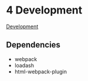 # 4 Development

[Development](https://webpack.js.org/guides/development/)

## Dependencies

- webpack
- loadash
- html-webpack-plugin
